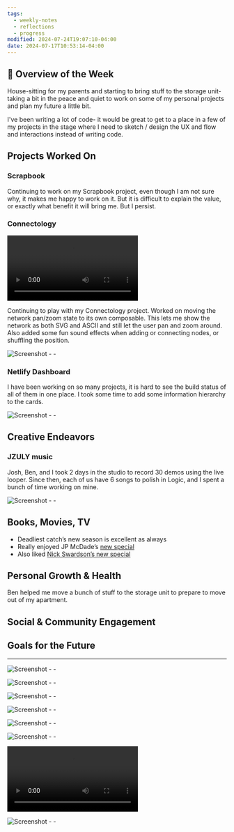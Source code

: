 ```yaml
---
tags:
  - weekly-notes
  - reflections
  - progress
modified: 2024-07-24T19:07:10-04:00
date: 2024-07-17T10:53:14-04:00
---
```


## 🌟 Overview of the Week

House-sitting for my parents and starting to bring stuff to the storage unit- taking a bit in the peace and quiet to work on some of my personal projects and plan my future a little bit.

I've been writing a lot of code- it would be great to get to a place in a few of my projects in the stage where I need to sketch / design the UX and flow and interactions instead of writing code.

## Projects Worked On


### Scrapbook

Continuing to work on my Scrapbook project, even though I am not sure why, it makes me happy to work on it. But it is difficult to explain the value, or exactly what benefit it will bring me. But I persist.

### Connectology

![Screenshot - - ](http://res.cloudinary.com/ejf/video/upload/v1721323768/Screen_Recording_2024-07-18_at_1.28.36_PM.mov)

Continuing to play with my Connectology project. Worked on moving the network pan/zoom state to its own composable. This lets me show the network as both SVG and ASCII and still let the user pan and zoom around. Also added some fun sound effects when adding or connecting nodes, or shuffling the position.

![Screenshot - - ](http://res.cloudinary.com/ejf/image/upload/v1721239706/Screenshot_2024-07-17_at_2.08.14_PM.png)

### Netlify Dashboard

I have been working on so many projects, it is hard to see the build status of all of them in one place. I took some time to add some information hierarchy to the cards.

![Screenshot - - ](http://res.cloudinary.com/ejf/image/upload/v1721595229/Screenshot_2024-07-21_at_4.53.34_PM.png)

## Creative Endeavors

### JZULY music

Josh, Ben, and I took 2 days in the studio to record 30 demos using the live looper. Since then, each of us have 6 songs to polish in Logic, and I spent a bunch of time working on mine.

![Screenshot - - ](http://res.cloudinary.com/ejf/image/upload/v1721572300/Screenshot_2024-07-21_at_10.31.24_AM.png)

## Books, Movies, TV
- Deadliest catch’s new season is excellent as always
- Really enjoyed JP McDade’s [new special](https://youtu.be/s9TOXFM3t1M?si=HcLPNe_hTMI6WIti)
- Also liked [Nick Swardson’s new special](https://youtu.be/VNGwA9FRrEk?si=9HS0GVaoZrpvVmnz)

## Personal Growth & Health

Ben helped me move a bunch of stuff to the storage unit to prepare to move out of my apartment.

## Social & Community Engagement


## Goals for the Future
<!-- Set Specific, Measurable, Achievable, Relevant, and Time-bound goals or intentions for the upcoming week. -->

---

![Screenshot - - ](http://res.cloudinary.com/ejf/image/upload/v1721227993/Screenshot_2024-07-17_at_10.53.01_AM.png)

![Screenshot - - ](http://res.cloudinary.com/ejf/image/upload/v1721230948/Screenshot_2024-07-17_at_11.42.15_AM.png)

![Screenshot - - ](http://res.cloudinary.com/ejf/image/upload/v1721236366/Screenshot_2024-07-17_at_1.12.34_PM.png)

![Screenshot - - ](http://res.cloudinary.com/ejf/image/upload/v1721239701/Screenshot_2024-07-17_at_2.08.07_PM.png)

![Screenshot - - ](http://res.cloudinary.com/ejf/image/upload/v1721327617/Screenshot_2024-07-18_at_2.33.25_PM.png)

![Screenshot - - ](http://res.cloudinary.com/ejf/image/upload/v1721327863/Screenshot_2024-07-18_at_2.37.30_PM.png)

![Screenshot - - ](http://res.cloudinary.com/ejf/video/upload/v1721620075/Screen_Recording_2024-07-21_at_11.45.03_PM.mov)

![Screenshot - - ](http://res.cloudinary.com/ejf/image/upload/v1721620352/Screenshot_2024-07-21_at_11.52.19_PM.png)
